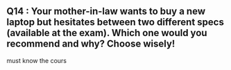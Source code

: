## Q14 : Your mother-in-law wants to buy a new laptop but hesitates between two different specs (available at the exam). Which one would you recommend and why? Choose wisely!

must know the cours